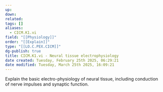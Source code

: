 ```yaml
---
up: 
down: 
related: 
tags: []
aliases:
  - CICM.K1.vi
field: "[[Physiology]]"
order: "[[Explain]]"
type: "[[LO.C.PEX.CICM]]"
dg-publish: true
title: CICM.K1.vi - Neural tissue electrophysiology
date created: Tuesday, February 25th 2025, 06:29:21
date modified: Tuesday, March 25th 2025, 16:09:21
---
```


Explain the basic electro-physiology of neural tissue, including conduction of nerve impulses and synaptic function.
